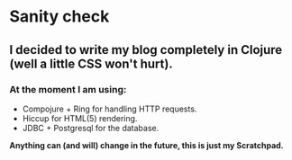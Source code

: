 Sanity check
===

## I decided to write my blog completely in Clojure (well a little CSS won't hurt).
### At the moment I am using:
 * Compojure + Ring for handling HTTP requests.
 * Hiccup for HTML(5) rendering.
 * JDBC + Postgresql for the database.

 **Anything can (and will) change in the future, this is just my Scratchpad.**
